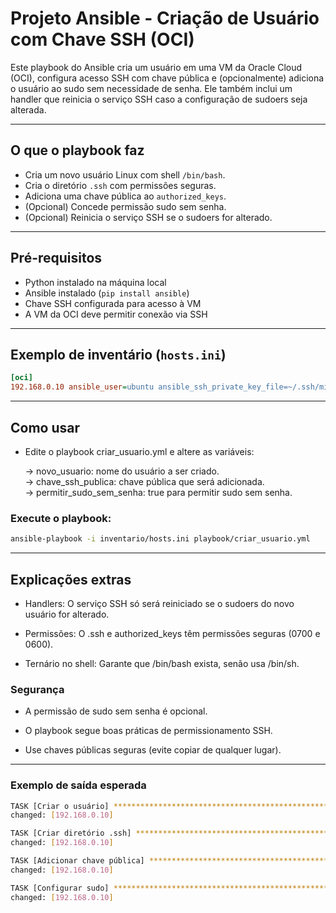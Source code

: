 # Projeto Ansible - Criação de Usuário com Chave SSH (OCI)

Este playbook do Ansible cria um usuário em uma VM da Oracle Cloud (OCI), configura acesso SSH com chave pública e (opcionalmente) adiciona o usuário ao sudo sem necessidade de senha. Ele também inclui um handler que reinicia o serviço SSH caso a configuração de sudoers seja alterada.

---

## O que o playbook faz

- Cria um novo usuário Linux com shell `/bin/bash`.
- Cria o diretório `.ssh` com permissões seguras.
- Adiciona uma chave pública ao `authorized_keys`.
- (Opcional) Concede permissão sudo sem senha.
- (Opcional) Reinicia o serviço SSH se o sudoers for alterado.

---

## Pré-requisitos

- Python instalado na máquina local
- Ansible instalado (`pip install ansible`)
- Chave SSH configurada para acesso à VM
- A VM da OCI deve permitir conexão via SSH

---

## Exemplo de inventário (`hosts.ini`)

```ini
[oci]
192.168.0.10 ansible_user=ubuntu ansible_ssh_private_key_file=~/.ssh/minha-chave.pem
```

---

## Como usar  

- Edite o playbook criar_usuario.yml e altere as variáveis:  

  -> novo_usuario: nome do usuário a ser criado.  
  -> chave_ssh_publica: chave pública que será adicionada.  
  -> permitir_sudo_sem_senha: true para permitir sudo sem senha.  

### Execute o playbook:

```bash
ansible-playbook -i inventario/hosts.ini playbook/criar_usuario.yml
```

---

## Explicações extras

- Handlers: O serviço SSH só será reiniciado se o sudoers do novo usuário for alterado.  

- Permissões: O .ssh e authorized_keys têm permissões seguras (0700 e 0600).  

- Ternário no shell: Garante que /bin/bash exista, senão usa /bin/sh.  

### Segurança  

- A permissão de sudo sem senha é opcional.

- O playbook segue boas práticas de permissionamento SSH.

- Use chaves públicas seguras (evite copiar de qualquer lugar).

---

### Exemplo de saída esperada  

```bash
TASK [Criar o usuário] *******************************************************
changed: [192.168.0.10]
```

```bash
TASK [Criar diretório .ssh] *************************************************
changed: [192.168.0.10]
```

```bash
TASK [Adicionar chave pública] **********************************************
changed: [192.168.0.10]
```

```bash
TASK [Configurar sudo] ******************************************************
changed: [192.168.0.10]
```
